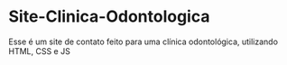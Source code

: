 # Site-Clinica-Odontologica
 Esse é um site de contato feito para uma clínica odontológica, utilizando HTML, CSS e JS
